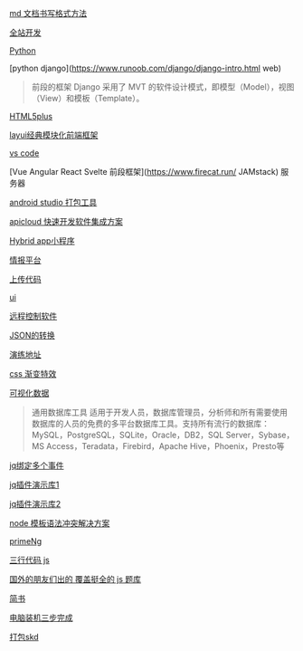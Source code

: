 [md 文档书写格式方法](https://www.cnblogs.com/irenehanb/p/10967834.html)

[全站开发](https://blog.csdn.net/tangxiaoyin/article/details/73933106)

[Python](https://www.jiangweishan.com/article/houtduan1324321321.html)

[python django](https://www.runoob.com/django/django-intro.html
web)
> 前段的框架 Django 采用了 MVT 的软件设计模式，即模型（Model），视图（View）和模板（Template）。

[HTML5plus](http://www.html5plus.org/doc/zh_cn/gallery.html#plus.gallery.pick)

[layui经典模块化前端框架](https://www.layui.com/demo/carousel.html)

[vs code](https://www.cnblogs.com/clwydjgs/p/10078065.html)

[Vue Angular React Svelte 前段框架](https://www.firecat.run/
JAMstack) 服务器

[android studio 打包工具](https://developer.android.google.cn/studio/)

[apicloud 快速开发软件集成方案 ](https://docs.apicloud.com/Client-API/api)

[Hybrid app小程序 ](https://mp.finogeeks.com/#/experience)

[情报平台 ](https://sensortower-china.com/?locale=zh-CN)

[上传代码 ](https://www.betaqr.com/apps)

[ui ](https://app.mockplus.cn/team/uwdvfqjrzq)

[远程控制软件 ](https://www.teamviewer.cn/cn/)

[JSON的转换 ](http://json.cn/)

[演练地址](https://codepen.io/)

[css 渐变特效 ](http://color.oulu.me/)

[可视化数据 ](https://dbeaver.io/)
> 通用数据库工具 适用于开发人员，数据库管理员，分析师和所有需要使用数据库的人员的免费的多平台数据库工具。支持所有流行的数据库：MySQL，PostgreSQL，SQLite，Oracle，DB2，SQL Server，Sybase，MS Access，Teradata，Firebird，Apache Hive，Phoenix，Presto等

[jq绑定多个事件 ](https://www.cnblogs.com/hilxj/p/11110129.html)

[jq插件演示库1](https://www.jq22.com/tat?info=37&page=1)

[jq插件演示库2](http://www.htmleaf.com/jQuery/Calendar-Date-Time-picker/)

[node 模板语法冲突解决方案](https://blog.csdn.net/u013263917/article/details/78450780)

[primeNg](https://www.primefaces.org/primeng/showcase/#/inputgroup)

[三行代码 js](http://ask.sov5.cn/q/74j5d670oa)

[国外的朋友们出的 覆盖挺全的 js 题库](http://javascript-puzzlers.herokuapp.com/)

[简书    ](https://www.jianshu.com/p/e161bd720e64)

[电脑装机三步完成 ](http://www.xiaobaixitong.com/)

[打包skd ](https://developer.android.google.cn/studio#downloads)